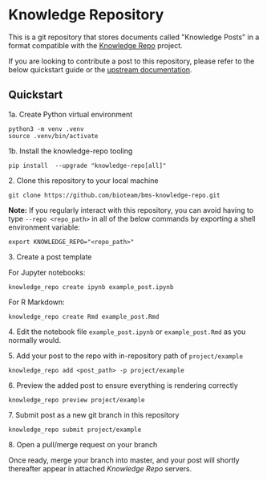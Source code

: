 # Knowledge Repository

This is a git repository that stores documents called "Knowledge Posts" in a
format compatible with the [Knowledge Repo](https://github.com/airbnb/knowledge-repo)
project.

If you are looking to contribute a post to this repository, please refer to the
below quickstart guide or the [upstream documentation](http://knowledge-repo.readthedocs.io/en/latest/quickstart.html).

## Quickstart

1a\. Create Python virtual environment
```
python3 -m venv .venv 
source .venv/bin/activate 
```

1b\. Install the knowledge-repo tooling
```
pip install  --upgrade "knowledge-repo[all]"
```

2\. Clone this repository to your local machine
```
git clone https://github.com/bioteam/bms-knowledge-repo.git
```
**Note:** If you regularly interact with this repository, you can avoid having to type `--repo <repo_path>` in all of the below commands by exporting a shell environment variable:

```
export KNOWLEDGE_REPO="<repo_path>"
```

3\. Create a post template

For Jupyter notebooks:
```
knowledge_repo create ipynb example_post.ipynb
```

For R Markdown:
```
knowledge_repo create Rmd example_post.Rmd
```

4\. Edit the notebook file `example_post.ipynb` or `example_post.Rmd` as you normally would.

5\. Add your post to the repo with in-repository path of `project/example`
```
knowledge_repo add <post_path> -p project/example
```

6\. Preview the added post to ensure everything is rendering correctly
```
knowledge_repo preview project/example
```

7\. Submit post as a new git branch in this repository
```
knowledge_repo submit project/example
```

8\. Open a pull/merge request on your branch

Once ready, merge your branch into master, and your post will shortly thereafter
appear in attached *Knowledge Repo* servers.
